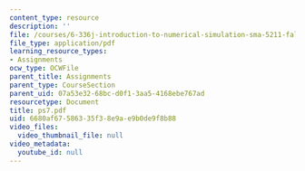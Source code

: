 ```yaml
---
content_type: resource
description: ''
file: /courses/6-336j-introduction-to-numerical-simulation-sma-5211-fall-2003/6680af67586335f38e9ae9b0de9f8b88_ps7.pdf
file_type: application/pdf
learning_resource_types:
- Assignments
ocw_type: OCWFile
parent_title: Assignments
parent_type: CourseSection
parent_uid: 07a53e32-68bc-d0f1-3aa5-4168ebe767ad
resourcetype: Document
title: ps7.pdf
uid: 6680af67-5863-35f3-8e9a-e9b0de9f8b88
video_files:
  video_thumbnail_file: null
video_metadata:
  youtube_id: null
---
```

